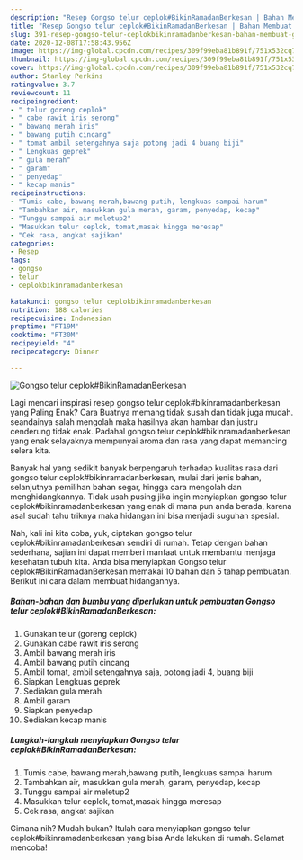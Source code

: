 ```yaml
---
description: "Resep Gongso telur ceplok#BikinRamadanBerkesan | Bahan Membuat Gongso telur ceplok#BikinRamadanBerkesan Yang Enak Dan Lezat"
title: "Resep Gongso telur ceplok#BikinRamadanBerkesan | Bahan Membuat Gongso telur ceplok#BikinRamadanBerkesan Yang Enak Dan Lezat"
slug: 391-resep-gongso-telur-ceplokbikinramadanberkesan-bahan-membuat-gongso-telur-ceplokbikinramadanberkesan-yang-enak-dan-lezat
date: 2020-12-08T17:58:43.956Z
image: https://img-global.cpcdn.com/recipes/309f99eba81b891f/751x532cq70/gongso-telur-ceplokbikinramadanberkesan-foto-resep-utama.jpg
thumbnail: https://img-global.cpcdn.com/recipes/309f99eba81b891f/751x532cq70/gongso-telur-ceplokbikinramadanberkesan-foto-resep-utama.jpg
cover: https://img-global.cpcdn.com/recipes/309f99eba81b891f/751x532cq70/gongso-telur-ceplokbikinramadanberkesan-foto-resep-utama.jpg
author: Stanley Perkins
ratingvalue: 3.7
reviewcount: 11
recipeingredient:
- " telur goreng ceplok"
- " cabe rawit iris serong"
- " bawang merah iris"
- " bawang putih cincang"
- " tomat ambil setengahnya saja potong jadi 4 buang biji"
- " Lengkuas geprek"
- " gula merah"
- " garam"
- " penyedap"
- " kecap manis"
recipeinstructions:
- "Tumis cabe, bawang merah,bawang putih, lengkuas sampai harum"
- "Tambahkan air, masukkan gula merah, garam, penyedap, kecap"
- "Tunggu sampai air meletup2"
- "Masukkan telur ceplok, tomat,masak hingga meresap"
- "Cek rasa, angkat sajikan"
categories:
- Resep
tags:
- gongso
- telur
- ceplokbikinramadanberkesan

katakunci: gongso telur ceplokbikinramadanberkesan 
nutrition: 188 calories
recipecuisine: Indonesian
preptime: "PT19M"
cooktime: "PT30M"
recipeyield: "4"
recipecategory: Dinner

---
```



![Gongso telur ceplok#BikinRamadanBerkesan](https://img-global.cpcdn.com/recipes/309f99eba81b891f/751x532cq70/gongso-telur-ceplokbikinramadanberkesan-foto-resep-utama.jpg)

Lagi mencari inspirasi resep gongso telur ceplok#bikinramadanberkesan yang Paling Enak? Cara Buatnya memang tidak susah dan tidak juga mudah. seandainya salah mengolah maka hasilnya akan hambar dan justru cenderung tidak enak. Padahal gongso telur ceplok#bikinramadanberkesan yang enak selayaknya mempunyai aroma dan rasa yang dapat memancing selera kita.

Banyak hal yang sedikit banyak berpengaruh terhadap kualitas rasa dari gongso telur ceplok#bikinramadanberkesan, mulai dari jenis bahan, selanjutnya pemilihan bahan segar, hingga cara mengolah dan menghidangkannya. Tidak usah pusing jika ingin menyiapkan gongso telur ceplok#bikinramadanberkesan yang enak di mana pun anda berada, karena asal sudah tahu triknya maka hidangan ini bisa menjadi suguhan spesial.




Nah, kali ini kita coba, yuk, ciptakan gongso telur ceplok#bikinramadanberkesan sendiri di rumah. Tetap dengan bahan sederhana, sajian ini dapat memberi manfaat untuk membantu menjaga kesehatan tubuh kita. Anda bisa menyiapkan Gongso telur ceplok#BikinRamadanBerkesan memakai 10 bahan dan 5 tahap pembuatan. Berikut ini cara dalam membuat hidangannya.

<!--inarticleads1-->

##### Bahan-bahan dan bumbu yang diperlukan untuk pembuatan Gongso telur ceplok#BikinRamadanBerkesan:

1. Gunakan  telur (goreng ceplok)
1. Gunakan  cabe rawit iris serong
1. Ambil  bawang merah iris
1. Ambil  bawang putih cincang
1. Ambil  tomat, ambil setengahnya saja, potong jadi 4, buang biji
1. Siapkan  Lengkuas geprek
1. Sediakan  gula merah
1. Ambil  garam
1. Siapkan  penyedap
1. Sediakan  kecap manis




<!--inarticleads2-->

##### Langkah-langkah menyiapkan Gongso telur ceplok#BikinRamadanBerkesan:

1. Tumis cabe, bawang merah,bawang putih, lengkuas sampai harum
1. Tambahkan air, masukkan gula merah, garam, penyedap, kecap
1. Tunggu sampai air meletup2
1. Masukkan telur ceplok, tomat,masak hingga meresap
1. Cek rasa, angkat sajikan




Gimana nih? Mudah bukan? Itulah cara menyiapkan gongso telur ceplok#bikinramadanberkesan yang bisa Anda lakukan di rumah. Selamat mencoba!
